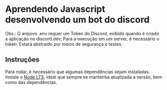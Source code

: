 # Aprendendo Javascript desenvolvendo um bot do discord

Obs.: O arquivo .env requer um Token do Discord, exibido quando é criado a aplicação no discord.dev;
Para a execução em um server, é necessário o token. Estará abstraído por meios de segurança e testes.

## Instruções
Para rodar, é necessário que algumas dependências sejam instaladas. 
Instale o [Node LTS](https://nodejs.org/pt), ideal que sempre se mantenha atualizada a versão, bem como das dependências.
